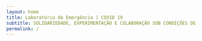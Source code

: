 ```yaml
---
layout: home
title: Laboratório de Emergência | COVID 19
subtitle: SOLIDARIEDADE, EXPERIMENTAÇÃO E COLABORAÇÃO SOB CONDIÇÕES DE ISOLAMENTO
permalink: /
---
```


<!--
  Página vazia para redirecionar / -> /pt/
  Conteúdo de verdade no arquivo index_proj.md ou index_colab.md
-->
